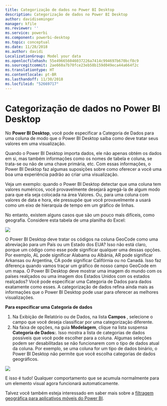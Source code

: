 ```yaml
---
title: Categorização de dados no Power BI Desktop
description: Categorização de dados no Power BI Desktop
author: davidiseminger
manager: kfile
ms.reviewer: ''
ms.service: powerbi
ms.component: powerbi-desktop
ms.topic: conceptual
ms.date: 11/28/2018
ms.author: davidi
LocalizationGroup: Model your data
ms.openlocfilehash: 55e496656046037226a7414c994697b670bcf8c9
ms.sourcegitcommit: 2ae660a7b70fce23eb58b159d049eca44a664f2c
ms.translationtype: HT
ms.contentlocale: pt-BR
ms.lasthandoff: 11/30/2018
ms.locfileid: "52669717"
---
```

# <a name="data-categorization-in-power-bi-desktop"></a>Categorização de dados no Power BI Desktop
No **Power BI Desktop**, você pode especificar a Categoria de Dados para uma coluna de modo que o Power BI Desktop saiba como deve tratar seus valores em uma visualização.

Quando o Power BI Desktop importa dados, ele não apenas obtém os dados em si, mas também informações como os nomes de tabela e coluna, se trata-se ou não de uma chave primária, etc.  Com essas informações, o Power BI Desktop faz algumas suposições sobre como oferecer a você uma boa uma experiência padrão ao criar uma visualização. 

Veja um exemplo: quando o Power BI Desktop detectar que uma coluna tem valores numéricos, você provavelmente desejará agregá-la de algum modo para que ela seja colocada na área Valores. Ou, para uma coluna com valores de data e hora, ele pressupõe que você provavelmente a usará como um eixo de hierarquia de tempo em um gráfico de linhas.

No entanto, existem alguns casos que são um pouco mais difíceis, como geografia. Considere esta tabela de uma planilha do Excel:

![](media/desktop-data-categorization/datacategorizationtable.png)

O Power BI Desktop deve tratar os códigos na coluna GeoCode como uma abreviação para um País ou um Estado dos EUA?  Isso não está claro, porque um código como esse pode significar qualquer uma dessas opções.  Por exemplo, AL pode significar Alabama ou Albânia, AR pode significar Arkansas ou Argentina, CA pode significar Califórnia ou no Canadá. Isso faz diferença quando vamos traçar um gráfico de nosso campo GeoCode em um mapa.  O Power BI Desktop deve mostrar uma imagem do mundo com os países realçados ou uma imagem dos Estados Unidos com os estados realçados?  Você pode especificar uma Categoria de Dados para dados exatamente como esses. A categorização de dados refina ainda mais as informações que o Power BI Desktop pode usar para oferecer as melhores visualizações.  

**Para especificar uma Categoria de dados**

1. Na Exibição de Relatório ou de Dados, na lista **Campos** , selecione o campo que você deseja classificar por uma categorização diferente.
2. Na faixa de opções, na guia **Modelagem**, clique na lista suspensa **Categoria de Dados:**.  Isso mostra a lista de categorias de dados possíveis que você pode escolher para a coluna.  Algumas seleções podem ser desabilitadas se não funcionarem com o tipo de dados atual da coluna.  Por exemplo, se uma coluna for um tipo de dados binário, o Power BI Desktop não permite que você escolha categorias de dados geográficos. 

![](media/desktop-data-categorization/datacategorization.gif)

E isso é tudo!  Qualquer comportamento que se acumula normalmente para um elemento visual agora funcionará automaticamente.  

Talvez você também esteja interessado em saber mais sobre a [filtragem geográfica para aplicativos móveis do Power BI](desktop-mobile-geofiltering.md).

